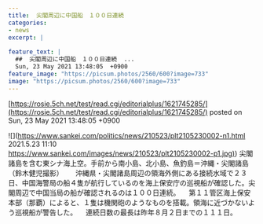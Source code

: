 ```yaml
---
title:  尖閣周辺に中国船　１００日連続  
categories:
- news
excerpt: |
  
feature_text: |
  ##  尖閣周辺に中国船　１００日連続  ...
  Sun, 23 May 2021 13:48:05  +0900
feature_image: "https://picsum.photos/2560/600?image=733"
image: "https://picsum.photos/2560/600?image=733"
---
```


[https://rosie.5ch.net/test/read.cgi/editorialplus/1621745285/](https://rosie.5ch.net/test/read.cgi/editorialplus/1621745285/)
posted on Sun, 23 May 2021 13:48:05  +0900

<!--more-->

![](https://www.sankei.com/politics/news/210523/plt2105230002-n1.html 2021.5.23 11:10 [https://www.sankei.com/images/news/210523/plt2105230002-p1.jpg)](https://www.sankei.com/images/news/210523/plt2105230002-p1.jpg)) 尖閣諸島を含む東シナ海上空。手前から南小島、北小島、魚釣島＝沖縄・尖閣諸島（鈴木健児撮影）　 　沖縄県・尖閣諸島周辺の領海外側にある接続水域で２３日、中国海警局の船４隻が航行しているのを海上保安庁の巡視船が確認した。尖閣周辺で中国当局の船が確認されるのは１００日連続。 　第１１管区海上保安本部（那覇）によると、１隻は機関砲のようなものを搭載。領海に近づかないよう巡視船が警告した。 　連続日数の最長は昨年８月２日までの１１１日。
